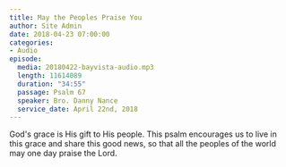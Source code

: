 ```yaml
---
title: May the Peoples Praise You
author: Site Admin
date: 2018-04-23 07:00:00
categories:
- Audio
episode:
  media: 20180422-bayvista-audio.mp3
  length: 11614089
  duration: "34:55"
  passage: Psalm 67
  speaker: Bro. Danny Nance
  service_date: April 22nd, 2018
---
```

God's grace is His gift to His people. This psalm encourages us to live in this grace and share this good news, so that all the peoples of the world may one day praise the Lord.